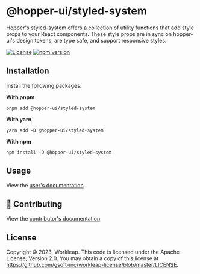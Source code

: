 # @hopper-ui/styled-system

Hopper's styled-system offers a collection of utility functions that add style props to your React components. These style props are in sync on hopper-ui's design tokens, are type safe, and support responsive styles.

[![License](https://img.shields.io/badge/License-Apache_2.0-blue.svg)](../../LICENSE)
[![npm version](https://img.shields.io/npm/v/@hopper-ui/styled-system)](https://www.npmjs.com/package/@hopper-ui/styled-system)

## Installation

Install the following packages:

**With pnpm**

```shell
pnpm add @hopper-ui/styled-system
```

**With yarn**

```shell
yarn add -D @hopper-ui/styled-system
```

**With npm**

```shell
npm install -D @hopper-ui/styled-system
```

## Usage

View the [user's documentation](https://hopper.workleap.design/).

## 🤝 Contributing

View the [contributor's documentation](https://github.com/gsoft-inc/wl-hopper/blob/main/CONTRIBUTING.md).

## License

Copyright © 2023, Workleap. This code is licensed under the Apache License, Version 2.0. You may obtain a copy of this license at https://github.com/gsoft-inc/workleap-license/blob/master/LICENSE.
